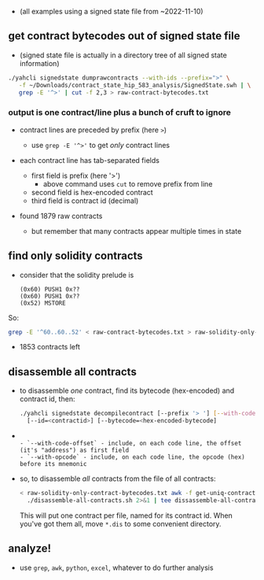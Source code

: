 - (all examples using a signed state file from ~2022-11-10)

## get contract bytecodes out of signed state file
- (signed state file is actually in a directory tree of all signed state information)

```bash
./yahcli signedstate dumprawcontracts --with-ids --prefix=">" \
   -f ~/Downloads/contract_state_hip_583_analysis/SignedState.swh | \
   grep -E '^>' | cut -f 2,3 > raw-contract-bytecodes.txt
```
### output is one contract/line plus a bunch of cruft to ignore
 - contract lines are preceded by prefix (here `>`)
   - use `grep -E '^>'` to get _only_ contract lines
 - each contract line has tab-separated fields
   - first field is prefix (here '>')
     - above command uses `cut` to remove prefix from line
   - second field is hex-encoded contract
   - third field is contract id (decimal)

- found 1879 raw contracts
  - but remember that many contracts appear multiple times in state

## find only solidity contracts

- consider that the solidity prelude is
  ```
  (0x60) PUSH1 0x??
  (0x60) PUSH1 0x??
  (0x52) MSTORE
  ```

So:

```bash
grep -E '^60..60..52' < raw-contract-bytecodes.txt > raw-solidity-only-contract-bytecodes.txt
```

- 1853 contracts left

## disassemble all contracts

- to disassemble _one_ contract, find its bytecode (hex-encoded) and contract id, then:
  
  ```bash
  ./yahcli signedstate decompilecontract [--prefix '> '] [--with-code-offset] [--with-opcode] \
    [--id=<contractid>] [--bytecode=<hex-encoded-bytecode]
- ```
  
  - `--with-code-offset` - include, on each code line, the offset (it's "address") as first field
  - `--with-opcode` - include, on each code line, the opcode (hex) before its mnemonic
  
- so, to disassemble _all_ contracts from the file of all contracts:

    ```bash
    < raw-solidity-only-contract-bytecodes.txt awk -f get-uniq-contracts.awk | \
      ./disassemble-all-contracts.sh 2>&1 | tee dissassemble-all-contracts.log
    ```

    This will put one contract per file, named for its contract id.  When you've got them all,
    move `*.dis` to some convenient directory.

## analyze!

- use `grep`, `awk`, `python`, `excel`, whatever to do further analysis
